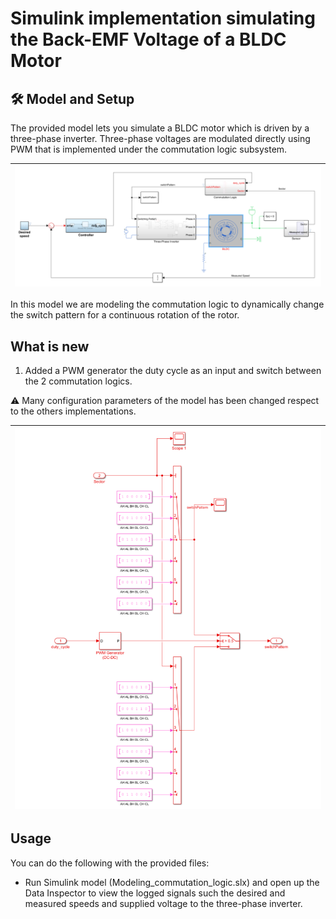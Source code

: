 # Simulink implementation simulating the Back-EMF Voltage of a BLDC Motor


## 🛠 Model and Setup

The provided model lets you simulate a BLDC motor which is driven by a three-phase inverter. Three-phase voltages are modulated directly using PWM that is implemented under the commutation logic subsystem.


| ![](block_diagram.PNG) |
| :---------------: |

In this model we are modeling the commutation logic to dynamically change the switch pattern for a continuous rotation of the rotor.

## What is new
1. Added a PWM generator the duty cycle as an input and switch between the 2 commutation logics.

⚠ Many configuration parameters of the model has been changed respect to the others implementations.

| ![](pwm_commutation_logic.PNG) |
| :---------------: |


## Usage

You can do the following with the provided files:

- Run Simulink model (Modeling_commutation_logic.slx) and open up the Data Inspector to view the logged signals such the desired and measured speeds and supplied voltage to the three-phase inverter.
